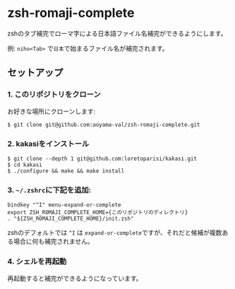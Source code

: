 # zsh-romaji-complete

zshのタブ補完でローマ字による日本語ファイル名補完ができるようにします。

例: `niho<Tab>` で`日本`で始まるファイル名が補完されます。

## セットアップ

### 1. このリポジトリをクローン

お好きな場所にクローンします:

```console
$ git clone git@github.com:aoyama-val/zsh-romaji-complete.git
```

### 2. kakasiをインストール

```console
$ git clone --depth 1 git@github.com:loretoparisi/kakasi.git
$ cd kakasi
$ ./configure && make && make install
```

### 3. `~/.zshrc`に下記を追加:

```
bindkey "^I" menu-expand-or-complete
export ZSH_ROMAJI_COMPLETE_HOME={このリポジトリのディレクトリ}
. "${ZSH_ROMAJI_COMPLETE_HOME}/init.zsh"
```

zshのデフォルトでは `^I` は `expand-or-complete`ですが、それだと候補が複数ある場合に何も補完されません。

### 4. シェルを再起動

再起動すると補完ができるようになっています。
